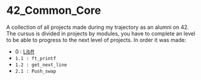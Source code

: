 # 42_Common_Core
A collection of all projects made during my trajectory as an alumni on 42.
The cursus is divided in projects by modules, you have to complete an level to be able to progress to the next level of projects.
In order it was made:

- 0 : [Libft](0_Libft)
- `1.1 : ft_printf`
- `1.2 : get_next_line`
- `2.1 : Push_swap`
